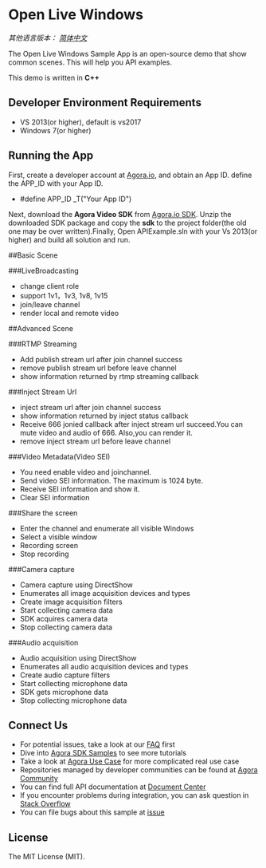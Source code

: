 # Open Live Windows

*其他语言版本： [简体中文](README.zh.md)*

The Open Live Windows Sample App is an open-source demo that show common scenes. This will help you API examples. 

This demo is written in **C++**

## Developer Environment Requirements
* VS 2013(or higher), default is vs2017
* Windows 7(or higher)

## Running the App
First, create a developer account at [Agora.io](https://dashboard.agora.io/signin/), and obtain an App ID. define the APP_ID with your App ID.

 * #define APP_ID _T("Your App ID")

Next, download the **Agora Video SDK** from [Agora.io SDK](https://www.agora.io/en/download/). Unzip the downloaded SDK package and copy the **sdk** to the project folder(the old one may be over written).Finally, Open APIExample.sln with your Vs 2013(or higher) and build all solution and run.



##Basic Scene


###LiveBroadcasting


* change client role
* support 1v1，1v3, 1v8, 1v15
* join/leave channel
* render local and remote video

##Advanced Scene 

###RTMP Streaming

* Add publish stream url after join channel success
* remove publish stream url before leave channel
* show information returned by rtmp streaming callback

###Inject Stream Url

* inject stream url after join channel success
* show information returned by inject status callback
* Receive 666 jonied callback after inject stream url succeed.You can mute video and audio of 666. Also,you can render it.
* remove inject stream url before leave channel

###Video Metadata(Video SEI)

* You need enable video and joinchannel.
* Send video SEI information. The maximum is 1024 byte.
* Receive SEI information and show it.
* Clear SEI information

###Share the screen

* Enter the channel and enumerate all visible Windows
* Select a visible window
* Recording screen
* Stop recording

###Camera capture

* Camera capture using DirectShow
* Enumerates all image acquisition devices and types
* Create image acquisition filters
* Start collecting camera data
* SDK acquires camera data
* Stop collecting camera data

###Audio acquisition

* Audio acquisition using DirectShow
* Enumerates all audio acquisition devices and types
* Create audio capture filters
* Start collecting microphone data
* SDK gets microphone data
* Stop collecting microphone data

## Connect Us

- For potential issues, take a look at our [FAQ](https://docs.agora.io/cn/faq) first
- Dive into [Agora SDK Samples](https://github.com/AgoraIO) to see more tutorials
- Take a look at [Agora Use Case](https://github.com/AgoraIO-usecase) for more complicated real use case
- Repositories managed by developer communities can be found at [Agora Community](https://github.com/AgoraIO-Community)
- You can find full API documentation at [Document Center](https://docs.agora.io/en/)
- If you encounter problems during integration, you can ask question in [Stack Overflow](https://stackoverflow.com/questions/tagged/agora.io)
- You can file bugs about this sample at [issue](https://github.com/AgoraIO/Basic-Video-Broadcasting/issues)

## License

The MIT License (MIT).
